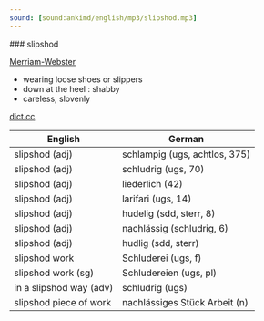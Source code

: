 ```yaml
---
sound: [sound:ankimd/english/mp3/slipshod.mp3]
---
```


\### slipshod

[Merriam-Webster](https://www.merriam-webster.com/dictionary/slipshod)

- wearing loose shoes or slippers
- down at the heel : shabby
- careless, slovenly

[dict.cc](https://www.dict.cc/slipshod)

| English        | German       |
| -------------- | ------------ |
| slipshod (adj) | schlampig (ugs, achtlos, 375) |
| slipshod (adj) | schludrig (ugs, 70) |
| slipshod (adj) | liederlich (42) |
| slipshod (adj) | larifari (ugs, 14) |
| slipshod (adj) | hudelig (sdd, sterr, 8) |
| slipshod (adj) | nachlässig (schludrig, 6) |
| slipshod (adj) | hudlig (sdd, sterr) |
| slipshod work | Schluderei (ugs, f) |
| slipshod work (sg) | Schludereien (ugs, pl) |
| in a slipshod way (adv) | schludrig (ugs) |
| slipshod piece of work | nachlässiges Stück Arbeit (n) |
